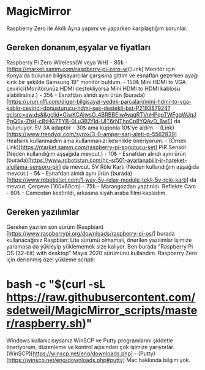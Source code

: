 # MagicMirror
Raspberry Zero ile Akıllı Ayna yapımı ve yaparken karşılaştığım sorunlar.

## Gereken donanım,eşyalar ve fiyatları
  Raspberry Pi Zero Wireless(W veya WH) - 85₺ - (https://market.samm.com/raspberry-pi-zero-w)[Link]
  Monitör için Konya'da bulunan bilgisayarcılar çarşısına gittim ve esnafları gezerken ayağı kırık bir şekilde Samsung 19" monitör buldum. - 150₺
  Mini HDMI to VGA çevirici(Monitörünüz HDMI destekliyorsa Mini HDMI to HDMI kablosu alabilirsiniz.) - 35₺ - Esnafdan alındı aynı ürün (burada)[https://urun.n11.com/diger-bilgisayar-yedek-parcalari/mini-hdmi-to-vga-kablo-cevirici-donusturucu-hdmi-ses-destekli-bst-P219387924?gclsrc=aw.ds&&gclid=CjwKCAjwsO_4BRBBEiwAyagRTVnHPqpTWFgqWJqJPgQ0x-ZhH-cBtHG7TYB-0Lu3BZf1d-UIT6rNThoCp8YQAvD_BwE] da bulunuyor.
  5V 3A adaptör - 30₺ ama kuponla 10₺'ye aldım. - (Link)[https://www.trendyol.com/syrox/3-0-amper-sarj-aleti-p-5562839]
  Heatsink kullanmadım ama kullanmanızı kesinlikle öneriyorum. - (Örnek Link)[https://market.samm.com/raspberry-pi-sogutucu-set]
  PIR Sensör (Neden kullandığım aşşağıda mevcut.) - 10₺ - Esnafdan alındı aynı ürün (burada)[https://www.robotistan.com/hc-sr501-ayarlanabilir-ir-hareket-algilama-sensoru-pir] da mevcut.
  5V Röle Kartı (Neden kullandığım aşşağıda mevcut.) - 5₺ - Esnafdan alındı aynı ürün (burada)[https://www.robotistan.com/1-way-5v-relay-module-tekli-5v-role-karti] da mevcut.
  Çerçeve (100x60cm) - 75₺ - Marangozdan yaptırıldı.
  Reflekte Cam - 80₺ -  Camcıdan kestirildi, arkasına siyah araba filmi kapladım.
  
## Gereken yazılımlar
  Gereken yazılım son sürüm (Raspbian)[https://www.raspberrypi.org/downloads/raspberry-pi-os/] burada kullanacağınız Raspbian: Lite sürümü olmamalı, önerilen yazılımlar işimize yaramasa da yükleyip yüklememek size kalıyor. Ben burada "Raspberry Pi OS (32-bit) with desktop" Mayıs 2020 sürümünü kullandım.
  Raspberry Zero için derlenmiş özel yükleme scripti:
  # bash -c "$(curl -sL https://raw.githubusercontent.com/sdetweil/MagicMirror_scripts/master/raspberry.sh)"
  Windows kullanıcısıysanız WinSCP ve Putty programlarını şiddetle öneriyorum, düzenleme ve kontrol açısından çok işimize yarıyorlar. (WinSCP)[https://winscp.net/eng/downloads.php] - (Putty)[https://winscp.net/eng/downloads.php#putty]
  Mac hakkında bilgim yok.
  

  


